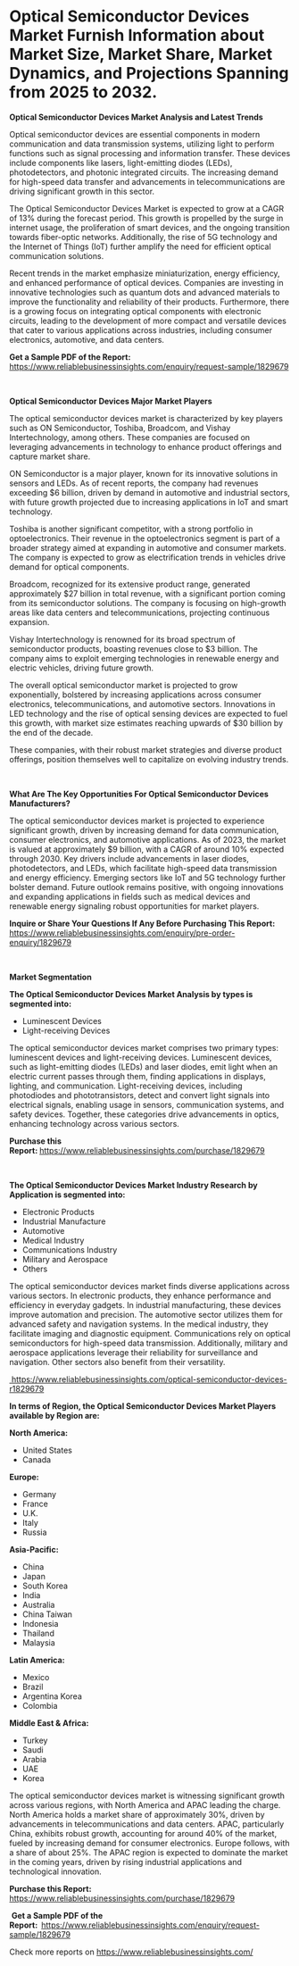 <p><h1>Optical Semiconductor Devices Market Furnish Information about Market Size, Market Share, Market Dynamics, and Projections Spanning from 2025 to 2032.</h1></p><p><strong>Optical Semiconductor Devices Market Analysis and Latest Trends</strong></p>
<p><p>Optical semiconductor devices are essential components in modern communication and data transmission systems, utilizing light to perform functions such as signal processing and information transfer. These devices include components like lasers, light-emitting diodes (LEDs), photodetectors, and photonic integrated circuits. The increasing demand for high-speed data transfer and advancements in telecommunications are driving significant growth in this sector.</p><p>The Optical Semiconductor Devices Market is expected to grow at a CAGR of 13% during the forecast period. This growth is propelled by the surge in internet usage, the proliferation of smart devices, and the ongoing transition towards fiber-optic networks. Additionally, the rise of 5G technology and the Internet of Things (IoT) further amplify the need for efficient optical communication solutions.</p><p>Recent trends in the market emphasize miniaturization, energy efficiency, and enhanced performance of optical devices. Companies are investing in innovative technologies such as quantum dots and advanced materials to improve the functionality and reliability of their products. Furthermore, there is a growing focus on integrating optical components with electronic circuits, leading to the development of more compact and versatile devices that cater to various applications across industries, including consumer electronics, automotive, and data centers.</p></p>
<p><strong>Get a Sample PDF of the Report:&nbsp;</strong> <a href="https://www.reliablebusinessinsights.com/enquiry/request-sample/1829679?utm_campaign=2459&utm_medium=2&utm_source=Github&utm_content=ia&utm_term=12022025&utm_id=optical-semiconductor-devices">https://www.reliablebusinessinsights.com/enquiry/request-sample/1829679</a></p>
<p>&nbsp;</p>
<p><strong>Optical Semiconductor Devices Major Market Players</strong></p>
<p><p>The optical semiconductor devices market is characterized by key players such as ON Semiconductor, Toshiba, Broadcom, and Vishay Intertechnology, among others. These companies are focused on leveraging advancements in technology to enhance product offerings and capture market share.</p><p>ON Semiconductor is a major player, known for its innovative solutions in sensors and LEDs. As of recent reports, the company had revenues exceeding $6 billion, driven by demand in automotive and industrial sectors, with future growth projected due to increasing applications in IoT and smart technology.</p><p>Toshiba is another significant competitor, with a strong portfolio in optoelectronics. Their revenue in the optoelectronics segment is part of a broader strategy aimed at expanding in automotive and consumer markets. The company is expected to grow as electrification trends in vehicles drive demand for optical components.</p><p>Broadcom, recognized for its extensive product range, generated approximately $27 billion in total revenue, with a significant portion coming from its semiconductor solutions. The company is focusing on high-growth areas like data centers and telecommunications, projecting continuous expansion.</p><p>Vishay Intertechnology is renowned for its broad spectrum of semiconductor products, boasting revenues close to $3 billion. The company aims to exploit emerging technologies in renewable energy and electric vehicles, driving future growth.</p><p>The overall optical semiconductor market is projected to grow exponentially, bolstered by increasing applications across consumer electronics, telecommunications, and automotive sectors. Innovations in LED technology and the rise of optical sensing devices are expected to fuel this growth, with market size estimates reaching upwards of $30 billion by the end of the decade. </p><p>These companies, with their robust market strategies and diverse product offerings, position themselves well to capitalize on evolving industry trends.</p></p>
<p>&nbsp;</p>
<p><strong>What Are The Key Opportunities For Optical Semiconductor Devices Manufacturers?</strong></p>
<p><p>The optical semiconductor devices market is projected to experience significant growth, driven by increasing demand for data communication, consumer electronics, and automotive applications. As of 2023, the market is valued at approximately $9 billion, with a CAGR of around 10% expected through 2030. Key drivers include advancements in laser diodes, photodetectors, and LEDs, which facilitate high-speed data transmission and energy efficiency. Emerging sectors like IoT and 5G technology further bolster demand. Future outlook remains positive, with ongoing innovations and expanding applications in fields such as medical devices and renewable energy signaling robust opportunities for market players.</p></p>
<p><strong>Inquire or Share Your Questions If Any Before Purchasing This Report:</strong> <a href="https://www.reliablebusinessinsights.com/enquiry/pre-order-enquiry/1829679?utm_campaign=2459&utm_medium=2&utm_source=Github&utm_content=ia&utm_term=12022025&utm_id=optical-semiconductor-devices">https://www.reliablebusinessinsights.com/enquiry/pre-order-enquiry/1829679</a></p>
<p>&nbsp;</p>
<p><strong>Market Segmentation</strong></p>
<p><strong>The Optical Semiconductor Devices Market Analysis by types is segmented into:</strong></p>
<p><ul><li>Luminescent Devices</li><li>Light-receiving Devices</li></ul></p>
<p><p>The optical semiconductor devices market comprises two primary types: luminescent devices and light-receiving devices. Luminescent devices, such as light-emitting diodes (LEDs) and laser diodes, emit light when an electric current passes through them, finding applications in displays, lighting, and communication. Light-receiving devices, including photodiodes and phototransistors, detect and convert light signals into electrical signals, enabling usage in sensors, communication systems, and safety devices. Together, these categories drive advancements in optics, enhancing technology across various sectors.</p></p>
<p><strong>Purchase this Report:&nbsp;</strong><a href="https://www.reliablebusinessinsights.com/purchase/1829679?utm_campaign=2459&utm_medium=2&utm_source=Github&utm_content=ia&utm_term=12022025&utm_id=optical-semiconductor-devices">https://www.reliablebusinessinsights.com/purchase/1829679</a></p>
<p>&nbsp;</p>
<p><strong>The Optical Semiconductor Devices Market Industry Research by Application is segmented into:</strong></p>
<p><ul><li>Electronic Products</li><li>Industrial Manufacture</li><li>Automotive</li><li>Medical Industry</li><li>Communications Industry</li><li>Military and Aerospace</li><li>Others</li></ul></p>
<p><p>The optical semiconductor devices market finds diverse applications across various sectors. In electronic products, they enhance performance and efficiency in everyday gadgets. In industrial manufacturing, these devices improve automation and precision. The automotive sector utilizes them for advanced safety and navigation systems. In the medical industry, they facilitate imaging and diagnostic equipment. Communications rely on optical semiconductors for high-speed data transmission. Additionally, military and aerospace applications leverage their reliability for surveillance and navigation. Other sectors also benefit from their versatility.</p></p>
<p><a href="https://www.reliablebusinessinsights.com/optical-semiconductor-devices-r1829679?utm_campaign=2459&utm_medium=2&utm_source=Github&utm_content=ia&utm_term=12022025&utm_id=optical-semiconductor-devices">&nbsp;https://www.reliablebusinessinsights.com/optical-semiconductor-devices-r1829679</a></p>
<p><strong>In terms of Region, the Optical Semiconductor Devices Market Players available by Region are:</strong></p>
<p>
    <p> <strong> North America: </strong>
        <ul>
            <li>United States</li>
            <li>Canada</li>
        </ul>
        </p> 
    <p> <strong> Europe: </strong>
        <ul>
            <li>Germany</li>
            <li>France</li>
            <li>U.K.</li>
            <li>Italy</li>
            <li>Russia</li>
        </ul>
        </p> 
    <p> <strong> Asia-Pacific: </strong>
        <ul>
            <li>China</li>
            <li>Japan</li>
            <li>South Korea</li>
            <li>India</li>
            <li>Australia</li>
            <li>China Taiwan</li>
            <li>Indonesia</li>
            <li>Thailand</li>
            <li>Malaysia</li>
        </ul>
        </p> 
    <p> <strong> Latin America: </strong>
        <ul>
            <li>Mexico</li>
            <li>Brazil</li>
            <li>Argentina Korea</li>
            <li>Colombia</li>
        </ul>
        </p> 
    <p> <strong> Middle East & Africa: </strong>
        <ul>
            <li>Turkey</li>
            <li>Saudi</li>
            <li>Arabia</li>
            <li>UAE</li>
            <li>Korea</li>
        </ul>
    </p>
    </p>
<p><p>The optical semiconductor devices market is witnessing significant growth across various regions, with North America and APAC leading the charge. North America holds a market share of approximately 30%, driven by advancements in telecommunications and data centers. APAC, particularly China, exhibits robust growth, accounting for around 40% of the market, fueled by increasing demand for consumer electronics. Europe follows, with a share of about 25%. The APAC region is expected to dominate the market in the coming years, driven by rising industrial applications and technological innovation.</p></p>
<p><strong>Purchase this Report: </strong><a href="https://www.reliablebusinessinsights.com/purchase/1829679?utm_campaign=2459&utm_medium=2&utm_source=Github&utm_content=ia&utm_term=12022025&utm_id=optical-semiconductor-devices">https://www.reliablebusinessinsights.com/purchase/1829679</a></p>
<p>&nbsp;<strong>Get a Sample PDF of the Report:&nbsp;&nbsp;</strong><a href="https://www.reliablebusinessinsights.com/enquiry/request-sample/1829679?utm_campaign=2459&utm_medium=2&utm_source=Github&utm_content=ia&utm_term=12022025&utm_id=optical-semiconductor-devices">https://www.reliablebusinessinsights.com/enquiry/request-sample/1829679</a></p>
<p><strong></strong></p>
<p>Check more reports on <a href="https://www.reliablebusinessinsights.com/?utm_campaign=2459&utm_medium=2&utm_source=Github&utm_content=ia&utm_term=12022025&utm_id=optical-semiconductor-devices">https://www.reliablebusinessinsights.com/</a></p>